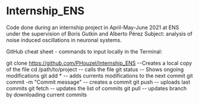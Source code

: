 # Internship_ENS

Code done during an internship project in April-May-June 2021 at ENS under the supervision of Boris Gutkin and Alberto Pérez
Subject: analysis of noise induced oscillations in neuronal systems.

GitHub cheat sheet - commands to input locally in the Terminal:

git clone https://github.com/PHouzel/Internship_ENS --Creates a local copy of the file
cd /path/to/project  -- calls the file
git status   -- Shows ongoing modifications
git add *    -- adds currents modifications to the next commit
git commit -m "Commit message"    -- creates a commit
git push     -- uploads last commits
git fetch    -- updates the list of commits
git pull     -- updates branch by downloading current commits
